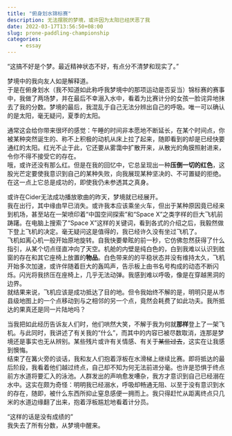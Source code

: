 ```yaml
---
title: "俯身划水锦标赛"
description: 无法摆脱的梦境，或许因为太阳已经厌恶了我
date: 2022-03-17T13:56:50+08:00
slug: prone-paddling-championship
categories:
    - essay
---
```


“这搞不好是个梦。最近精神状态不好，有点分不清梦和现实了。”

梦境中的我向友人如是解释道。  
于是在俯身划水（我不知道如此称呼我梦境中的那项运动是否妥当）锦标赛的赛事中，我做了两场梦，并在最后不幸溺入水中，看着为比赛计分的女孩一脸诧异地抹去了我的分数。梦境的最后，我混乱于自己无法分辨出自己的呼吸。唯一可以确认的是太阳，毫无疑问，夏季的太阳。

通常这会给你带来很坏的感觉：午睡的时间非本愿地不断延长，在某个时间点，你被某种突然诞生的、称不上积极的动机从床上拉了起来，随即看到的却是已经快要通红的太阳。红光不止于此，它还要从雾霭中扩散开来，从散光的角膜照射进来，令你不得不接受它的存在。  
哦，或许还没有那么红。但是在我的回忆中，它总呈现出一种**压倒一切的红色**，这股光芒定要使我意识到自己的某种失败，向我展现某种坚决的、不可置疑的拒绝。在这一点上它总是成功的，即使我仍未参透其之真身。

或许在Cider无法成功播放歌曲的昨天，梦境就已经展开。  
我在出行，其中缘由早已消失。或许我本应该乘坐火车，但出于某种原因竟已经来到机场，甚至站在一架喷印着“中国空间探索”和“Space X”之类字样的巨大飞机前踌躇。在电脑上搜索了“Space X”这样的关键词，看到各式的介绍之后，我毅然做下登上飞机的决定。毫无疑问这是值得的，我已经许久没有坐过飞机了。  
飞机如离心机一般开始原地旋转。自我快要晕眩的前一秒，它仿佛忽然获得了什么指引，从某个切点径直冲向了天空。机舱的内壁是纯白色的，白到我难以认识到舷窗的存在和其它座椅上放置的**物品**。白色带来的的平稳状态并没有维持太久，飞机开始多次加速，或许伴随着巨大的轰鸣声，告示板上由书名号构成的动态不断闪烁。闪光将我挤压在座椅上，几乎无法动弹。我感到难以呼吸，像是在穿越黑洞的边界。  
就结果来说，飞机应该是成功抵达了目的地。但令我始终不解的是，明明只是从市县级地图上的一个点移动到与之相邻的另一个点，竟然会耗费了如此功夫。我所抵达的果真还是同一片陆地吗？

当我把如此经历告诉友人们时，他们哄然大笑，不解于我为何就**那样**登上了一架飞机。与此同时，我讲述了有关我的“什么”，而其中的内容已被尽数取消，连那是梦境还是事实也无从辨别。某些残片或许有关情感、有关于~~某些过去~~，这实在让我感到懊悔。  
结束了在篝火旁的谈话，我和友人们抱着浮板在水滑梯上继续比赛。即将抵达的最后阶段，我看着他们越过终点，自己却不知为何无法前进分毫。也许是恐惧于终点前方水道将要汇入的泳池。人群发出的声响愈发嘈杂，我方才意识到自己已经溺在水中。这实在颇为奇怪：明明我已经溺水，呼吸却畅通无阻、以至于没有意识到水的存在，随即，被什么东西所抑止窒息感便一拥而上。我只得赶忙从距离终点只几米的水道边缘翻了出来，抱着浮板尴尬地看着计分员。

“这样的话是没有成绩的”  
我失去了所有分数，从梦境中醒来。
